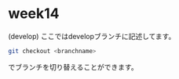 # week14

(develop) ここではdevelopブランチに記述してます。
``` zsh
git checkout <branchname>
```
でブランチを切り替えることができます。